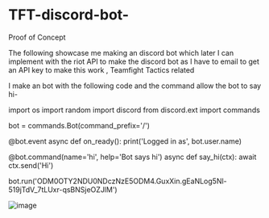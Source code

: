 # TFT-discord-bot-

Proof of Concept

 The following showcase me making an discord bot which later I can implement with the riot API to make the discord bot as I have to email to get an API key to make this work , Teamfight Tactics related

I make an bot with the following code and the command allow the bot to say hi-

import os
import random
import discord
from discord.ext import commands

bot = commands.Bot(command_prefix='/')

@bot.event
async def on_ready():
    print('Logged in as', bot.user.name)

@bot.command(name='hi', help='Bot says hi')
async def say_hi(ctx):
    await ctx.send('Hi')

bot.run('ODM0OTY2NDU0NDczNzE5ODM4.GuxXin.gEaNLog5Nl-519jTdV_7tLUxr-qsBNSjeOZJlM')




![image](https://github.com/jimmy70111/TFT-discord-bot-/assets/123014046/4c251f3b-a4ef-4e9d-be6c-8de261176e13)

